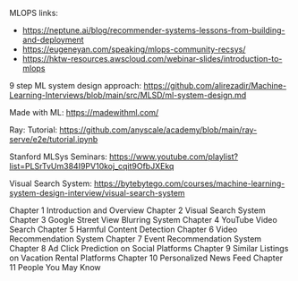 MLOPS links:
* https://neptune.ai/blog/recommender-systems-lessons-from-building-and-deployment
* https://eugeneyan.com/speaking/mlops-community-recsys/
* https://hktw-resources.awscloud.com/webinar-slides/introduction-to-mlops




9 step ML system design approach: https://github.com/alirezadir/Machine-Learning-Interviews/blob/main/src/MLSD/ml-system-design.md


Made with ML: https://madewithml.com/

Ray: 
Tutorial: https://github.com/anyscale/academy/blob/main/ray-serve/e2e/tutorial.ipynb

Stanford MLSys Seminars: https://www.youtube.com/playlist?list=PLSrTvUm384I9PV10koj_cqit9OfbJXEkq

Visual Search System: https://bytebytego.com/courses/machine-learning-system-design-interview/visual-search-system


Chapter 1 Introduction and Overview
Chapter 2 Visual Search System
Chapter 3 Google Street View Blurring System
Chapter 4 YouTube Video Search
Chapter 5 Harmful Content Detection
Chapter 6 Video Recommendation System
Chapter 7 Event Recommendation System
Chapter 8 Ad Click Prediction on Social Platforms
Chapter 9 Similar Listings on Vacation Rental Platforms
Chapter 10 Personalized News Feed
Chapter 11 People You May Know
